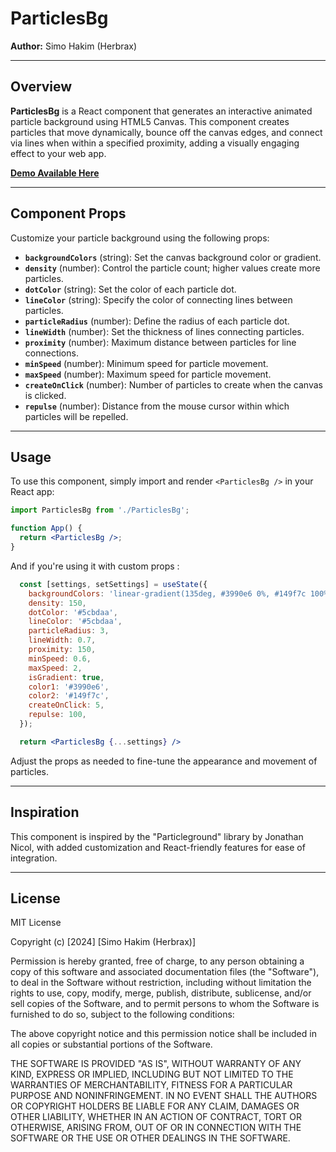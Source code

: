 # ParticlesBg

**Author:** Simo Hakim (Herbrax)

---

## Overview

**ParticlesBg** is a React component that generates an interactive animated particle background using HTML5 Canvas. This component creates particles that move dynamically, bounce off the canvas edges, and connect via lines when within a specified proximity, adding a visually engaging effect to your web app.

**[Demo Available Here](https://herbrax.github.io/ParticlesBg/)**

---

## Component Props

Customize your particle background using the following props:

- **`backgroundColors`** (string): Set the canvas background color or gradient.
- **`density`** (number): Control the particle count; higher values create more particles.
- **`dotColor`** (string): Set the color of each particle dot.
- **`lineColor`** (string): Specify the color of connecting lines between particles.
- **`particleRadius`** (number): Define the radius of each particle dot.
- **`lineWidth`** (number): Set the thickness of lines connecting particles.
- **`proximity`** (number): Maximum distance between particles for line connections.
- **`minSpeed`** (number): Minimum speed for particle movement.
- **`maxSpeed`** (number): Maximum speed for particle movement.
- **`createOnClick`** (number): Number of particles to create when the canvas is clicked.
- **`repulse`** (number): Distance from the mouse cursor within which particles will be repelled.

---

## Usage

To use this component, simply import and render `<ParticlesBg />` in your React app:

```jsx
import ParticlesBg from './ParticlesBg';

function App() {
  return <ParticlesBg />;
}
```

And if you're using it with custom props : 


```jsx
  const [settings, setSettings] = useState({
    backgroundColors: 'linear-gradient(135deg, #3990e6 0%, #149f7c 100%)',
    density: 150,
    dotColor: '#5cbdaa',
    lineColor: '#5cbdaa',
    particleRadius: 3,
    lineWidth: 0.7,
    proximity: 150,
    minSpeed: 0.6,
    maxSpeed: 2,
    isGradient: true,
    color1: '#3990e6',
    color2: '#149f7c',
    createOnClick: 5,
    repulse: 100,
  });

  return <ParticlesBg {...settings} />
```

Adjust the props as needed to fine-tune the appearance and movement of particles.

---

## Inspiration

This component is inspired by the "Particleground" library by Jonathan Nicol, with added customization and React-friendly features for ease of integration.

---

## License

MIT License

Copyright (c) [2024] [Simo Hakim (Herbrax)]

Permission is hereby granted, free of charge, to any person obtaining a copy
of this software and associated documentation files (the "Software"), to deal
in the Software without restriction, including without limitation the rights
to use, copy, modify, merge, publish, distribute, sublicense, and/or sell
copies of the Software, and to permit persons to whom the Software is
furnished to do so, subject to the following conditions:

The above copyright notice and this permission notice shall be included in
all copies or substantial portions of the Software.

THE SOFTWARE IS PROVIDED "AS IS", WITHOUT WARRANTY OF ANY KIND, EXPRESS OR
IMPLIED, INCLUDING BUT NOT LIMITED TO THE WARRANTIES OF MERCHANTABILITY,
FITNESS FOR A PARTICULAR PURPOSE AND NONINFRINGEMENT. IN NO EVENT SHALL THE
AUTHORS OR COPYRIGHT HOLDERS BE LIABLE FOR ANY CLAIM, DAMAGES OR OTHER
LIABILITY, WHETHER IN AN ACTION OF CONTRACT, TORT OR OTHERWISE, ARISING FROM,
OUT OF OR IN CONNECTION WITH THE SOFTWARE OR THE USE OR OTHER DEALINGS IN
THE SOFTWARE.
